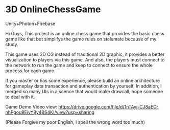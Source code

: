 # 3D OnlineChessGame
Unity+Photon+Firebase

Hi Guys, This project is an online chess game that provides the basic chess game like that but simplifys the game rules on stalemate because of my study.

This game uses 3D CG instead of traditional 2D graphic, it provides a better visualization to players via this game. And also, the players must connect to the network to run the game and keep to connect to ensure the whole process for each game.

If you master or has some experience, please build an online architecture for gameplay data transaction and authentication by yourself.
In addition, I merged so many UIs in a scence that would make drawcall, hope someone to deal with it.

Game Demo Video view: https://drive.google.com/file/d/1nTAyj-CJ8aEC-nhPgou9EivY8y49S4KI/view?usp=sharing

(Please Forgive my poor English, I spell the wrong word too much)
